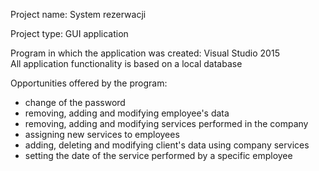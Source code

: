 Project name: System rezerwacji

Project type: GUI application

Program in which the application was created: Visual Studio 2015
<br>All application functionality is based on a local database

Opportunities offered by the program:
- change of the password
- removing, adding and modifying employee's data
- removing, adding and modifying services performed in the company
- assigning new services to employees
- adding, deleting and modifying client's data using company services
- setting the date of the service performed by a specific employee
